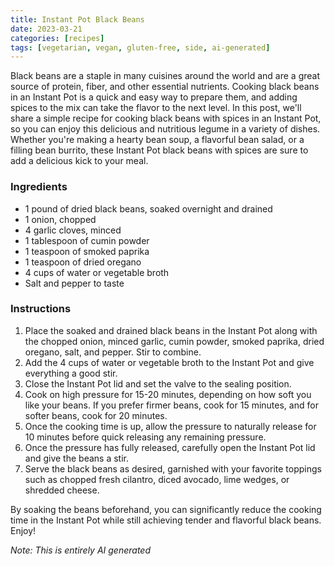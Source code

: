 ```yaml
---
title: Instant Pot Black Beans
date: 2023-03-21
categories: [recipes]
tags: [vegetarian, vegan, gluten-free, side, ai-generated]
---
```


Black beans are a staple in many cuisines around the world and are a great source of protein, fiber, and other essential nutrients. Cooking black beans in an Instant Pot is a quick and easy way to prepare them, and adding spices to the mix can take the flavor to the next level. In this post, we'll share a simple recipe for cooking black beans with spices in an Instant Pot, so you can enjoy this delicious and nutritious legume in a variety of dishes. Whether you're making a hearty bean soup, a flavorful bean salad, or a filling bean burrito, these Instant Pot black beans with spices are sure to add a delicious kick to your meal.

### Ingredients
* 1 pound of dried black beans, soaked overnight and drained
* 1 onion, chopped
* 4 garlic cloves, minced
* 1 tablespoon of cumin powder
* 1 teaspoon of smoked paprika
* 1 teaspoon of dried oregano
* 4 cups of water or vegetable broth
* Salt and pepper to taste

### Instructions
1. Place the soaked and drained black beans in the Instant Pot along with the chopped onion, minced garlic, cumin powder, smoked paprika, dried oregano, salt, and pepper. Stir to combine.
2. Add the 4 cups of water or vegetable broth to the Instant Pot and give everything a good stir.
3. Close the Instant Pot lid and set the valve to the sealing position.
4. Cook on high pressure for 15-20 minutes, depending on how soft you like your beans. If you prefer firmer beans, cook for 15 minutes, and for softer beans, cook for 20 minutes.
5. Once the cooking time is up, allow the pressure to naturally release for 10 minutes before quick releasing any remaining pressure.
6. Once the pressure has fully released, carefully open the Instant Pot lid and give the beans a stir.
7. Serve the black beans as desired, garnished with your favorite toppings such as chopped fresh cilantro, diced avocado, lime wedges, or shredded cheese.

By soaking the beans beforehand, you can significantly reduce the cooking time in the Instant Pot while still achieving tender and flavorful black beans. Enjoy!

_Note: This is entirely AI generated_
